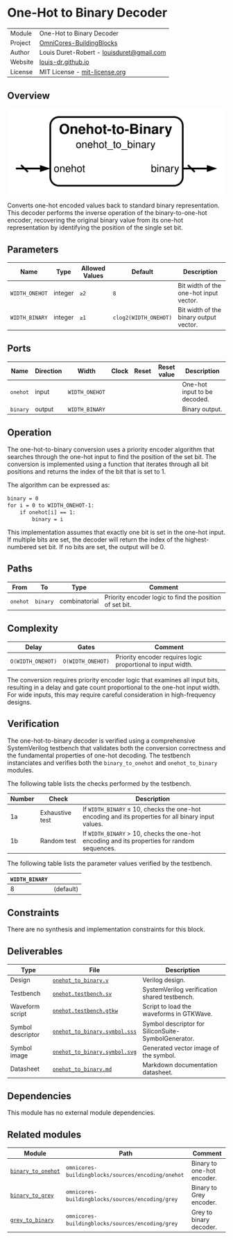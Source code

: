 # One-Hot to Binary Decoder

|         |                                                                                  |
| ------- | -------------------------------------------------------------------------------- |
| Module  | One-Hot to Binary Decoder                                                        |
| Project | [OmniCores-BuildingBlocks](https://github.com/Louis-DR/OmniCores-BuildingBlocks) |
| Author  | Louis Duret-Robert - [louisduret@gmail.com](mailto:louisduret@gmail.com)         |
| Website | [louis-dr.github.io](https://louis-dr.github.io)                                 |
| License | MIT License - [mit-license.org](https://mit-license.org)                         |

## Overview

![onehot_to_binary](onehot_to_binary.symbol.svg)

Converts one-hot encoded values back to standard binary representation. This decoder performs the inverse operation of the binary-to-one-hot encoder, recovering the original binary value from its one-hot representation by identifying the position of the single set bit.

## Parameters

| Name           | Type    | Allowed Values | Default               | Description                            |
| -------------- | ------- | -------------- | --------------------- | -------------------------------------- |
| `WIDTH_ONEHOT` | integer | `≥2`           | `8`                   | Bit width of the one-hot input vector. |
| `WIDTH_BINARY` | integer | `≥1`           | `clog2(WIDTH_ONEHOT)` | Bit width of the binary output vector. |

## Ports

| Name     | Direction | Width          | Clock | Reset | Reset value | Description                  |
| -------- | --------- | -------------- | ----- | ----- | ----------- | ---------------------------- |
| `onehot` | input     | `WIDTH_ONEHOT` |       |       |             | One-hot input to be decoded. |
| `binary` | output    | `WIDTH_BINARY` |       |       |             | Binary output.               |

## Operation

The one-hot-to-binary conversion uses a priority encoder algorithm that searches through the one-hot input to find the position of the set bit. The conversion is implemented using a function that iterates through all bit positions and returns the index of the bit that is set to 1.

The algorithm can be expressed as:

```
binary = 0
for i = 0 to WIDTH_ONEHOT-1:
    if onehot[i] == 1:
        binary = i
```

This implementation assumes that exactly one bit is set in the one-hot input. If multiple bits are set, the decoder will return the index of the highest-numbered set bit. If no bits are set, the output will be 0.

## Paths

| From     | To       | Type          | Comment                                                 |
| -------- | -------- | ------------- | ------------------------------------------------------- |
| `onehot` | `binary` | combinatorial | Priority encoder logic to find the position of set bit. |

## Complexity

| Delay             | Gates             | Comment                                                      |
| ----------------- | ----------------- | ------------------------------------------------------------ |
| `O(WIDTH_ONEHOT)` | `O(WIDTH_ONEHOT)` | Priority encoder requires logic proportional to input width. |

The conversion requires priority encoder logic that examines all input bits, resulting in a delay and gate count proportional to the one-hot input width. For wide inputs, this may require careful consideration in high-frequency designs.

## Verification

The one-hot-to-binary decoder is verified using a comprehensive SystemVerilog testbench that validates both the conversion correctness and the fundamental properties of one-hot decoding. The testbench instanciates and verifies both the `binary_to_onehot` and `onehot_to_binary` modules.

The following table lists the checks performed by the testbench.

| Number | Check           | Description                                                                                         |
| ------ | --------------- | --------------------------------------------------------------------------------------------------- |
| 1a     | Exhaustive test | If `WIDTH_BINARY` ≤ 10, checks the one-hot encoding and its properties for all binary input values. |
| 1b     | Random test     | If `WIDTH_BINARY` > 10, checks the one-hot encoding and its properties for random sequences.        |

The following table lists the parameter values verified by the testbench.

| `WIDTH_BINARY` |           |
| -------------- | --------- |
| 8              | (default) |

## Constraints

There are no synthesis and implementation constraints for this block.

## Deliverables

| Type              | File                                                         | Description                                         |
| ----------------- | ------------------------------------------------------------ | --------------------------------------------------- |
| Design            | [`onehot_to_binary.v`](onehot_to_binary.v)                   | Verilog design.                                     |
| Testbench         | [`onehot.testbench.sv`](onehot.testbench.sv)                 | SystemVerilog verification shared testbench.        |
| Waveform script   | [`onehot.testbench.gtkw`](onehot.testbench.gtkw)             | Script to load the waveforms in GTKWave.            |
| Symbol descriptor | [`onehot_to_binary.symbol.sss`](onehot_to_binary.symbol.sss) | Symbol descriptor for SiliconSuite-SymbolGenerator. |
| Symbol image      | [`onehot_to_binary.symbol.svg`](onehot_to_binary.symbol.svg) | Generated vector image of the symbol.               |
| Datasheet         | [`onehot_to_binary.md`](onehot_to_binary.md)                 | Markdown documentation datasheet.                   |

## Dependencies

This module has no external module dependencies.

## Related modules

| Module                                        | Path                                               | Comment                    |
| --------------------------------------------- | -------------------------------------------------- | -------------------------- |
| [`binary_to_onehot`](binary_to_onehot.md)     | `omnicores-buildingblocks/sources/encoding/onehot` | Binary to one-hot encoder. |
| [`binary_to_grey`](../grey/binary_to_grey.md) | `omnicores-buildingblocks/sources/encoding/grey`   | Binary to Grey encoder.    |
| [`grey_to_binary`](../grey/grey_to_binary.md) | `omnicores-buildingblocks/sources/encoding/grey`   | Grey to binary decoder.    |
